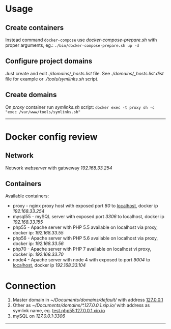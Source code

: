 # Usage

## Create containers

Instead command `docker-compose` use *docker-compose-prepare.sh* with proper arguments, eg.: `./bin/docker-compose-prepare.sh up -d`


## Configure project domains

Just create and edit *./domains/_hosts.list* file. See *./domains/_hosts.list.dist* file for example or *./tools/symlinks.sh* script.


## Create domains

On _proxy_ container run *symlinks.sh* script: `docker exec -t proxy sh -c "exec /var/www/tools/symlinks.sh"`



---

# Docker config review

## Network

Network _webserver_ with gatweway _192.168.33.254_


## Containers

Available containers:
* proxy - nginx proxy host with exposed port *80* to [localhost](http://127.0.0.1:80), docker ip *192.168.33.254*
* mysql55 - mySQL server with exposed port *3306* to localhost, docker ip *192.168.33.155*
* php55 - Apache server with PHP 5.5 available on localhost via proxy, docker ip: *192.168.33.55*
* php56 - Apache server with PHP 5.6 available on localhost via proxy, docker ip: *192.168.33.56*
* php70 - Apache server with PHP 7 available on localhost vi proxy, docker ip: *192.168.33.70*
* node4 - Apache server with node 4 with exposed to port *9004* to [localhost](http://127.0.0.1:9004), docker ip *192.168.33.104*

# Connection

1. Master domain in _~/Documents/domains/default/_ with address [127.0.0.1](http://127.0.0.1)
2. Other as _~/Documents/domains/\*.127.0.0.1.xip.io/_ with address as symlink name, eg. [test.php55.127.0.0.1.xip.io](http://test.php55.127.0.0.1.xip.io)
3. mySQL on *127.0.0.1:3306*

---
